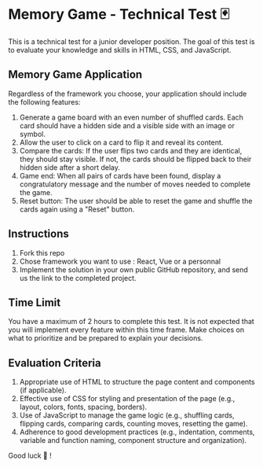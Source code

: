 # Memory Game - Technical Test :black_joker:

This is a technical test for a junior developer position. The goal of this test is to evaluate your knowledge and skills in HTML, CSS, and JavaScript.

## Memory Game Application

Regardless of the framework you choose, your application should include the following features:

1. Generate a game board with an even number of shuffled cards. Each card should have a hidden side and a visible side with an image or symbol.
2. Allow the user to click on a card to flip it and reveal its content.
3. Compare the cards: If the user flips two cards and they are identical, they should stay visible. If not, the cards should be flipped back to their hidden side after a short delay.
4. Game end: When all pairs of cards have been found, display a congratulatory message and the number of moves needed to complete the game.
5. Reset button: The user should be able to reset the game and shuffle the cards again using a "Reset" button.

## Instructions

1. Fork this repo
2. Chose framework you want to use : React, Vue or a personnal
3. Implement the solution in your own public GitHub repository, and send us the link to the completed project.

## Time Limit

You have a maximum of 2 hours to complete this test. It is not expected that you will implement every feature within this time frame. Make choices on what to prioritize and be prepared to explain your decisions.


## Evaluation Criteria

1. Appropriate use of HTML to structure the page content and components (if applicable).
2. Effective use of CSS for styling and presentation of the page (e.g., layout, colors, fonts, spacing, borders).
3. Use of JavaScript to manage the game logic (e.g., shuffling cards, flipping cards, comparing cards, counting moves, resetting the game).
4. Adherence to good development practices (e.g., indentation, comments, variable and function naming, component structure and organization).

Good luck 🥑 ! 
